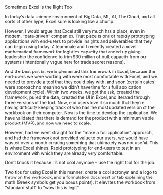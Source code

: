 Sometimes Excel is the Right Tool

In today’s data science environment of Big Data, ML, AI, The Cloud, and all sorts of other hype, Excel sure is looking like a chump. 

However, I would argue that Excel still very much has a place, even in modern, “data-driven” companies. That place is one of rapidly prototyping applications with end-users to provide insights and deliverables that they can begin using today. A teammate and I recently created a novel mathematical framework for logistics capacity that ended up giving leadership the confidence to trim $30 million of bulk capacity from our systems (intentionally vague here for trade secret reasons).

And the best part is: we implemented this framework in Excel, because the end-users we were working with were most comfortable with Excel, and we needed to provide a tool that they could play with, and soon (certain dates were approaching meaning we didn’t have time for a full application development cycle). Within two weeks, we got the ask, created the framework, pulled the data, created the UI in Excel, and iterated through three versions of the tool. Now, end users love it so much that they’re having difficulty keeping track of who has the most updated version of the workbook on their computer. Now is the time to develop the application. We have validated that there is demand for the product with a minimum viable product (MVP), and now we need to scale. 

However, had we went straight for the “make a full application” approach, and had the framework not provided value to our users, we would have wasted over a month creating something that ultimately was not useful. This is where Excel shines. Rapid prototyping for end-users to test in an environment with which they are already very comfortable. 

Don’t knock it because it’s not cool anymore – use the right tool for the job.

Two tips for using Excel in this manner: create a cool acronym and a logo to throw on the workbook, and a formulation document or tab explaining the math (Greek symbols get you bonus points). It elevates the workbook from “standard stuff” to “wow this is legit”.


